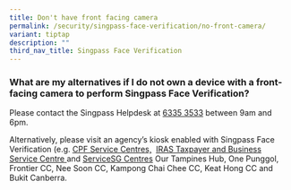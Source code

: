 ```yaml
---
title: Don't have front facing camera
permalink: /security/singpass-face-verification/no-front-camera/
variant: tiptap
description: ""
third_nav_title: Singpass Face Verification
---
```

<h3>What are my alternatives if I do not own a device with a front-facing camera to perform Singpass Face Verification?</h3>
<p>Please contact the Singpass Helpdesk at <a href="tel:+6563353533" rel="noopener noreferrer nofollow" target="_blank">6335 3533</a> between 9am and 6pm.</p>
<p>Alternatively, please visit an agency’s kiosk enabled with Singpass Face
Verification (e.g. <a href="https://www.cpf.gov.sg/member/contact-us/visit-us" rel="noopener" target="_blank"><u>CPF Service Centres,</u></a>&nbsp;
<a href="https://www.iras.gov.sg/contact-us/locate-us" rel="noopener" target="_blank"><u>IRAS Taxpayer and Business Service Centre</u>
</a>and <a href="https://www.psd.gov.sg/servicesg/" rel="noopener" target="_blank"><u>ServiceSG Centres</u></a> Our
Tampines Hub, One Punggol, Frontier CC, Nee Soon CC, Kampong Chai Chee
CC, Keat Hong CC and Bukit Canberra.</p>